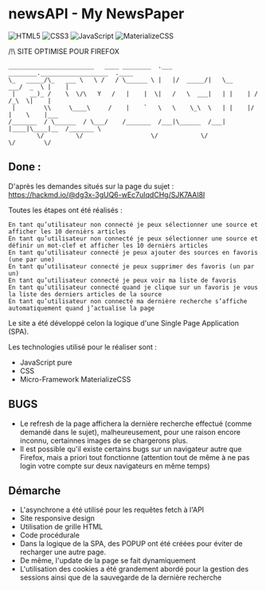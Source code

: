# newsAPI - My NewsPaper

![HTML5](https://img.shields.io/badge/HTML-5-orange)
![CSS3](https://img.shields.io/badge/CSS-3-blue)
![JavaScript](https://img.shields.io/badge/JavaScript-Natif-yellow)
![MaterializeCSS](https://img.shields.io/badge/MaterializeCSS-1.0.1-pink)


/!\ SITE OPTIMISE POUR FIREFOX

````
________________________   ____ ________  .___  ________.___________________  .____     
\_   _____/\_   ___ \   \ /   / \______ \ |   |/  _____/|   \__    ___/  _  \ |    |    
 |    __)_ /    \  \/\   Y   /   |    |  \|   /   \  ___|   | |    | /  /_\  \|    |    
 |        \\     \____\     /    |    `   \   \    \_\  \   | |    |/    |    \    |___ 
/_______  / \______  / \___/    /_______  /___|\______  /___| |____|\____|__  /_______ \
        \/         \/                   \/            \/                    \/        \/
````

## Done :

D'après les demandes situés sur la page du sujet :
https://hackmd.io/@dg3x-3gUQ6-wEc7uIqdCHg/SJK7AAl8I

Toutes les étapes ont été réalisés :

    En tant qu’utilisateur non connecté je peux sélectionner une source et afficher les 10 dernièrs articles
    En tant qu’utilisateur non connecté je peux sélectionner une source et définir un mot-clef et afficher les 10 dernièrs articles
    En tant qu’utilisateur connecté je peux ajouter des sources en favoris (une par une)
    En tant qu’utilisateur connecté je peux supprimer des favoris (un par un)
    En tant qu’utilisateur connecté je peux voir ma liste de favoris
    En tant qu’utilisateur connecté quand je clique sur un favoris je vous la liste des derniers articles de la source
    En tant qu’utilisateur non connecté ma dernière recherche s’affiche automatiquement quand j’actualise la page

Le site a été développé celon la logique d'une Single Page Application (SPA).

Les technologies utilisé pour le réaliser sont :

- JavaScript pure
- CSS
- Micro-Framework MaterializeCSS

## BUGS

- Le refresh de la page affichera la dernière recherche effectué (comme demandé dans le sujet), malheureusement, pour une raison encore inconnu, certainnes images de se chargerons plus.
- Il est possible qu'il existe certains bugs sur un navigateur autre que Firefox, mais a priori tout fonctionne (attention tout de même à ne pas login votre compte sur deux navigateurs en même temps)


## Démarche

- L'asynchrone a été utilisé pour les requêtes fetch à l'API
- Site responsive design
- Utilisation de grille HTML
- Code procédurale
- Dans la logique de la SPA, des POPUP ont été créées pour éviter de recharger une autre page.
- De même, l'update de la page se fait dynamiquement
- L'utilisation des cookies a été grandement abordé pour la gestion des sessions ainsi que de la sauvegarde de la dernière recherche 
